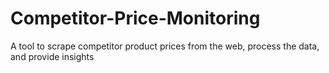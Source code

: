 # Competitor-Price-Monitoring
A tool to scrape competitor product prices from the web, process the data, and provide insights
